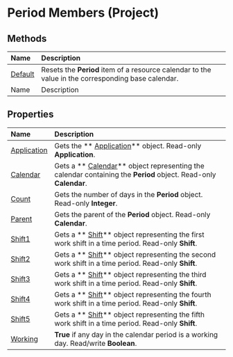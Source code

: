 
# Period Members (Project)


## Methods



|**Name**|**Description**|
|:-----|:-----|
| [Default](5c1d5bd3-5756-47ba-2ccf-c417cee0f03e.md)|Resets the  **Period** item of a resource calendar to the value in the corresponding base calendar.|
|Name|Description|

## Properties



|**Name**|**Description**|
|:-----|:-----|
| [Application](f928379c-bd2b-432d-e72f-b42f9edd40a6.md)|Gets the  ** [Application](8eb91712-7784-a102-38c0-19bb056c27e9.md)** object. Read-only **Application**.|
| [Calendar](906ad2e8-e057-9a69-0184-06f298858b8a.md)|Gets a  ** [Calendar](2d3b0f05-4762-0058-15d4-47e1d2b9d9a9.md)** object representing the calendar containing the **Period** object. Read-only **Calendar**.|
| [Count](8b1caae6-2ae1-12c4-1f94-b52dcececd45.md)|Gets the number of days in the  **Period** object. Read-only **Integer**.|
| [Parent](79fb5f07-f9d0-534d-32cf-e44e26fa4007.md)|Gets the parent of the  **Period** object. Read-only **Calendar**.|
| [Shift1](f2de8092-9a30-4aed-8da3-380f7eaa5f0c.md)|Gets a  ** [Shift](bf224646-d1c6-bc4a-1cce-a08b2f4e417d.md)** object representing the first work shift in a time period. Read-only **Shift**.|
| [Shift2](48c0defc-ff50-42b8-5b63-e002709077bc.md)|Gets a  ** [Shift](bf224646-d1c6-bc4a-1cce-a08b2f4e417d.md)** object representing the second work shift in a time period. Read-only **Shift**.|
| [Shift3](7574f88f-3584-03c4-b75e-ca263a5bef44.md)|Gets a  ** [Shift](bf224646-d1c6-bc4a-1cce-a08b2f4e417d.md)** object representing the third work shift in a time period. Read-only **Shift**.|
| [Shift4](64494509-b5dd-2ee3-b933-6a728c50444d.md)|Gets a  ** [Shift](bf224646-d1c6-bc4a-1cce-a08b2f4e417d.md)** object representing the fourth work shift in a time period. Read-only **Shift**.|
| [Shift5](4e3e363f-cd36-77b0-4572-4e43e8b58bd5.md)|Gets a  ** [Shift](bf224646-d1c6-bc4a-1cce-a08b2f4e417d.md)** object representing the fifth work shift in a time period. Read-only **Shift**.|
| [Working](0a921e9d-2143-74d0-7eb3-1c70596113bf.md)| **True** if any day in the calendar period is a working day. Read/write **Boolean**.|
